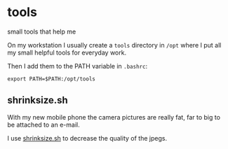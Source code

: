 tools
=====
small tools that help me

On my workstation I usually create a `tools` directory in `/opt` where I put all my small helpful tools for everyday work.

Then I add them to the PATH variable in `.bashrc`:

```.bashrc
export PATH=$PATH:/opt/tools
```

shrinksize.sh
-------------

With my new mobile phone the camera pictures are really fat, far to big to be attached to an e-mail.

I use [shrinksize.sh](/shrinksize.sh) to decrease the quality of the jpegs.

